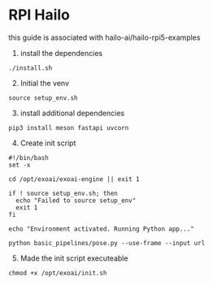 # RPI Hailo

this guide is associated with hailo-ai/hailo-rpi5-examples

1. install the dependencies

```
./install.sh
```

2. Initial the venv

```
source setup_env.sh
```

3. install additional dependencies

```
pip3 install meson fastapi uvcorn
```

4. Create init script

```
#!/bin/bash
set -x

cd /opt/exoai/exoai-engine || exit 1

if ! source setup_env.sh; then
  echo "Failed to source setup_env"
  exit 1
fi

echo "Environment activated. Running Python app..."

python basic_pipelines/pose.py --use-frame --input url
```

5. Made the init script executeable

```
chmod +x /opt/exoai/init.sh
```

